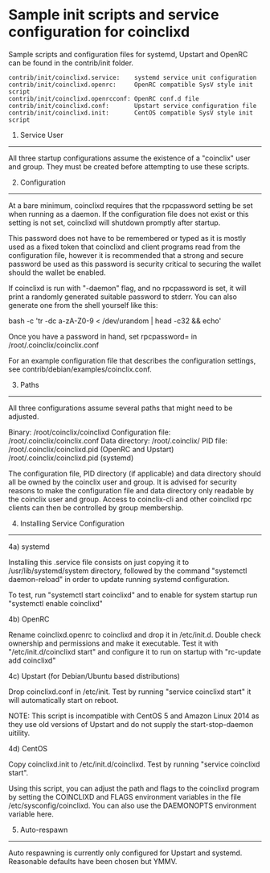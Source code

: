 Sample init scripts and service configuration for coinclixd
==========================================================

Sample scripts and configuration files for systemd, Upstart and OpenRC
can be found in the contrib/init folder.

    contrib/init/coinclixd.service:    systemd service unit configuration
    contrib/init/coinclixd.openrc:     OpenRC compatible SysV style init script
    contrib/init/coinclixd.openrcconf: OpenRC conf.d file
    contrib/init/coinclixd.conf:       Upstart service configuration file
    contrib/init/coinclixd.init:       CentOS compatible SysV style init script

1. Service User
---------------------------------

All three startup configurations assume the existence of a "coinclix" user
and group.  They must be created before attempting to use these scripts.

2. Configuration
---------------------------------

At a bare minimum, coinclixd requires that the rpcpassword setting be set
when running as a daemon.  If the configuration file does not exist or this
setting is not set, coinclixd will shutdown promptly after startup.

This password does not have to be remembered or typed as it is mostly used
as a fixed token that coinclixd and client programs read from the configuration
file, however it is recommended that a strong and secure password be used
as this password is security critical to securing the wallet should the
wallet be enabled.

If coinclixd is run with "-daemon" flag, and no rpcpassword is set, it will
print a randomly generated suitable password to stderr.  You can also
generate one from the shell yourself like this:

bash -c 'tr -dc a-zA-Z0-9 < /dev/urandom | head -c32 && echo'

Once you have a password in hand, set rpcpassword= in /root/.coinclix/coinclix.conf

For an example configuration file that describes the configuration settings,
see contrib/debian/examples/coinclix.conf.

3. Paths
---------------------------------

All three configurations assume several paths that might need to be adjusted.

Binary:              /root/coinclix/coinclixd
Configuration file:  /root/.coinclix/coinclix.conf
Data directory:      /root/.coinclix/
PID file:            /root/.coinclix/coinclixd.pid (OpenRC and Upstart)
                     /root/.coinclix/coinclixd.pid (systemd)

The configuration file, PID directory (if applicable) and data directory
should all be owned by the coinclix user and group.  It is advised for security
reasons to make the configuration file and data directory only readable by the
coinclix user and group.  Access to coinclix-cli and other coinclixd rpc clients
can then be controlled by group membership.

4. Installing Service Configuration
-----------------------------------

4a) systemd

Installing this .service file consists on just copying it to
/usr/lib/systemd/system directory, followed by the command
"systemctl daemon-reload" in order to update running systemd configuration.

To test, run "systemctl start coinclixd" and to enable for system startup run
"systemctl enable coinclixd"

4b) OpenRC

Rename coinclixd.openrc to coinclixd and drop it in /etc/init.d.  Double
check ownership and permissions and make it executable.  Test it with
"/etc/init.d/coinclixd start" and configure it to run on startup with
"rc-update add coinclixd"

4c) Upstart (for Debian/Ubuntu based distributions)

Drop coinclixd.conf in /etc/init.  Test by running "service coinclixd start"
it will automatically start on reboot.

NOTE: This script is incompatible with CentOS 5 and Amazon Linux 2014 as they
use old versions of Upstart and do not supply the start-stop-daemon uitility.

4d) CentOS

Copy coinclixd.init to /etc/init.d/coinclixd. Test by running "service coinclixd start".

Using this script, you can adjust the path and flags to the coinclixd program by
setting the COINCLIXD and FLAGS environment variables in the file
/etc/sysconfig/coinclixd. You can also use the DAEMONOPTS environment variable here.

5. Auto-respawn
-----------------------------------

Auto respawning is currently only configured for Upstart and systemd.
Reasonable defaults have been chosen but YMMV.
